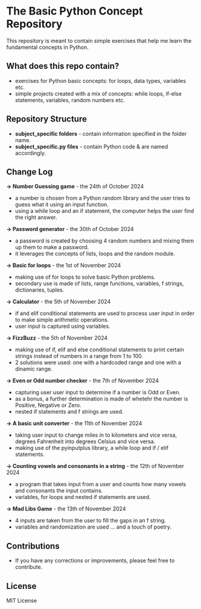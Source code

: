 # The Basic Python Concept Repository #

This repository is meant to contain simple exercises that help me learn the fundamental concepts in Python.

## What does this repo contain? ##
- exercises for Python basic concepts: for loops, data types, variables etc.
- simple projects created with a mix of concepts: while loops, if-else statements, variables, random numbers etc.

## Repository Structure ##
- **subject_specific folders** - contain information specified in the folder name.
- **subject_specific.py files** - contain Python code & are named accordingly. 

## Change Log ##
**-> Number Guessing game** - the 24th of October 2024 
- a number is chosen from a Python random library and the user tries to guess what it using an input function.
- using a while loop and an if statement, the computer helps the user find the right answer.
  
**-> Password generator** - the 30th of October 2024
- a password is created by choosing 4 random numbers and mixing them up them to make a password.
- it leverages the concepts of lists, loops and the random module.

**-> Basic for loops** - the 1st of November 2024
- making use of for loops to solve basic Python problems. 
- secondary use is made of lists, range functions, variables, f strings, dictionaries, tuples.

**-> Calculator** - the 5th of November 2024
- if and elif conditional statements are used to process user input in order to make simple arithmetic operations.
- user input is captured using variables.

**-> FizzBuzz** - the 5th of November 2024
- making use of if, elif and else conditional statements to print certain strings instead of numbers in a range from 1 to 100.
- 2 solutions were used: one with a hardcoded range and one with a dinamic range.

**-> Even or Odd  number checker** - the 7th of November 2024
- capturing user user input to determine if a number is Odd or Even.
- as a bonus, a further determination is made of whetehr the number is Positive, Negative or Zero.
- nested if statements and f strings are used.

**-> A basic unit converter** - the 11th of November 2024
- taking user input to change miles in to kilometers and vice versa, degrees Fahrenheit into degrees Celsius and vice versa.
- making use of the pyinputplus library, a while loop and if / elif statements.

**-> Counting vowels and consonants in a string** - the 12th of November 2024
- a program that takes input from a user and counts how many vowels and consonants the input contains.
- variables, for loops and nested if statements are used.

**-> Mad Libs Game** - the 13th of November 2024
- 4 inputs are taken from the user to fill the gaps in an f string.
- variables and randomization are used ... and a touch of poetry. 

## Contributions ##
- If you have any corrections or improvements, please feel free to contribute.

## License ##
MIT License
